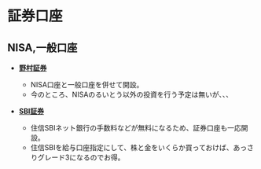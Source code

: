 証券口座
====

NISA,一般口座
----

- [**野村証券**](https://netcall.nomura.co.jp/oms)
  - NISA口座と一般口座を併せて開設。
  - 今のところ、NISAのるいとう以外の投資を行う予定は無いが、、、

- [**SBI証券**](https://netcall.nomura.co.jp/oms)
  - 住信SBIネット銀行の手数料などが無料になるため、証券口座も一応開設。
  - 住信SBIを給与口座指定にして、株と金をいくらか買っておけば、あっさりグレード3になるのでお得。
